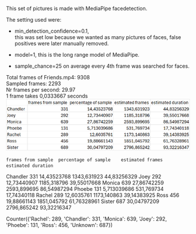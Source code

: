 This set of pictures is made with MediaPipe facedetection.

The setting used were:

- min_detection_confidence=0.1,  
this was set low because we wanted as many pictures of faces, false positives were later manually removed. 

- model=1, 
this is the long range model of MediaPipe.

- sample_chance=25 
on average every 4th frame was searched for faces.


Total frames of Friends.mp4: 9308 \
Sampled frames: 2293 \
Nr frames per second: 29.97 \
1 frame takes 0,0333667 seconds 
![img_1.png](img_1.png)

	frames from sample	percentage of sample	estimated frames	estimated duration
Chandler	331	14,43523768	1343,631923	44,83256329
Joey	292	12,73440907	1185,318796	39,55017668
Monica	639	27,86742259	2593,899695	86,54987294
Phoebe	131	5,713039686	531,769734	17,74340118
Rachel	289	12,6035761	1173,140863	39,14383925
Ross	456	19,88661143	1851,045792	61,76328961
Sister	687	30,04797209	2796,865242	93,32216347

Counter({'Rachel': 289, 'Chandler': 331, 'Monica': 639, 'Joey': 292, 'Phoebe': 131, 'Ross': 456, 'Unknown': 687})